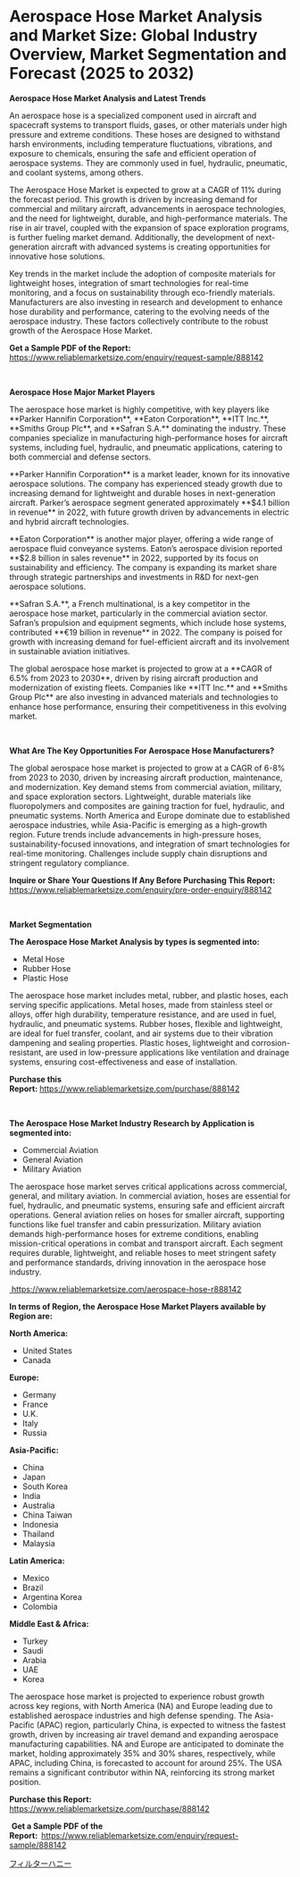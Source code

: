 <p><h1>Aerospace Hose Market Analysis and Market Size: Global Industry Overview, Market Segmentation and Forecast (2025 to 2032)</h1></p><p><strong>Aerospace Hose Market Analysis and Latest Trends</strong></p>
<p><p>An aerospace hose is a specialized component used in aircraft and spacecraft systems to transport fluids, gases, or other materials under high pressure and extreme conditions. These hoses are designed to withstand harsh environments, including temperature fluctuations, vibrations, and exposure to chemicals, ensuring the safe and efficient operation of aerospace systems. They are commonly used in fuel, hydraulic, pneumatic, and coolant systems, among others.</p><p>The Aerospace Hose Market is expected to grow at a CAGR of 11% during the forecast period. This growth is driven by increasing demand for commercial and military aircraft, advancements in aerospace technologies, and the need for lightweight, durable, and high-performance materials. The rise in air travel, coupled with the expansion of space exploration programs, is further fueling market demand. Additionally, the development of next-generation aircraft with advanced systems is creating opportunities for innovative hose solutions.</p><p>Key trends in the market include the adoption of composite materials for lightweight hoses, integration of smart technologies for real-time monitoring, and a focus on sustainability through eco-friendly materials. Manufacturers are also investing in research and development to enhance hose durability and performance, catering to the evolving needs of the aerospace industry. These factors collectively contribute to the robust growth of the Aerospace Hose Market.</p></p>
<p><strong>Get a Sample PDF of the Report:&nbsp;</strong> <a href="https://www.reliablemarketsize.com/enquiry/request-sample/888142?utm_campaign=1840&utm_medium=2&utm_source=Github&utm_content=ia&utm_term=23012025&utm_id=aerospace-hose">https://www.reliablemarketsize.com/enquiry/request-sample/888142</a></p>
<p>&nbsp;</p>
<p><strong>Aerospace Hose Major Market Players</strong></p>
<p><p>The aerospace hose market is highly competitive, with key players like **Parker Hannifin Corporation**, **Eaton Corporation**, **ITT Inc.**, **Smiths Group Plc**, and **Safran S.A.** dominating the industry. These companies specialize in manufacturing high-performance hoses for aircraft systems, including fuel, hydraulic, and pneumatic applications, catering to both commercial and defense sectors.</p><p>**Parker Hannifin Corporation** is a market leader, known for its innovative aerospace solutions. The company has experienced steady growth due to increasing demand for lightweight and durable hoses in next-generation aircraft. Parker’s aerospace segment generated approximately **$4.1 billion in revenue** in 2022, with future growth driven by advancements in electric and hybrid aircraft technologies.</p><p>**Eaton Corporation** is another major player, offering a wide range of aerospace fluid conveyance systems. Eaton’s aerospace division reported **$2.8 billion in sales revenue** in 2022, supported by its focus on sustainability and efficiency. The company is expanding its market share through strategic partnerships and investments in R&D for next-gen aerospace solutions.</p><p>**Safran S.A.**, a French multinational, is a key competitor in the aerospace hose market, particularly in the commercial aviation sector. Safran’s propulsion and equipment segments, which include hose systems, contributed **€19 billion in revenue** in 2022. The company is poised for growth with increasing demand for fuel-efficient aircraft and its involvement in sustainable aviation initiatives.</p><p>The global aerospace hose market is projected to grow at a **CAGR of 6.5% from 2023 to 2030**, driven by rising aircraft production and modernization of existing fleets. Companies like **ITT Inc.** and **Smiths Group Plc** are also investing in advanced materials and technologies to enhance hose performance, ensuring their competitiveness in this evolving market.</p></p>
<p>&nbsp;</p>
<p><strong>What Are The Key Opportunities For Aerospace Hose Manufacturers?</strong></p>
<p><p>The global aerospace hose market is projected to grow at a CAGR of 6-8% from 2023 to 2030, driven by increasing aircraft production, maintenance, and modernization. Key demand stems from commercial aviation, military, and space exploration sectors. Lightweight, durable materials like fluoropolymers and composites are gaining traction for fuel, hydraulic, and pneumatic systems. North America and Europe dominate due to established aerospace industries, while Asia-Pacific is emerging as a high-growth region. Future trends include advancements in high-pressure hoses, sustainability-focused innovations, and integration of smart technologies for real-time monitoring. Challenges include supply chain disruptions and stringent regulatory compliance.</p></p>
<p><strong>Inquire or Share Your Questions If Any Before Purchasing This Report:</strong> <a href="https://www.reliablemarketsize.com/enquiry/pre-order-enquiry/888142?utm_campaign=1840&utm_medium=2&utm_source=Github&utm_content=ia&utm_term=23012025&utm_id=aerospace-hose">https://www.reliablemarketsize.com/enquiry/pre-order-enquiry/888142</a></p>
<p>&nbsp;</p>
<p><strong>Market Segmentation</strong></p>
<p><strong>The Aerospace Hose Market Analysis by types is segmented into:</strong></p>
<p><ul><li>Metal Hose</li><li>Rubber Hose</li><li>Plastic Hose</li></ul></p>
<p><p>The aerospace hose market includes metal, rubber, and plastic hoses, each serving specific applications. Metal hoses, made from stainless steel or alloys, offer high durability, temperature resistance, and are used in fuel, hydraulic, and pneumatic systems. Rubber hoses, flexible and lightweight, are ideal for fuel transfer, coolant, and air systems due to their vibration dampening and sealing properties. Plastic hoses, lightweight and corrosion-resistant, are used in low-pressure applications like ventilation and drainage systems, ensuring cost-effectiveness and ease of installation.</p></p>
<p><strong>Purchase this Report:&nbsp;</strong><a href="https://www.reliablemarketsize.com/purchase/888142?utm_campaign=1840&utm_medium=2&utm_source=Github&utm_content=ia&utm_term=23012025&utm_id=aerospace-hose">https://www.reliablemarketsize.com/purchase/888142</a></p>
<p>&nbsp;</p>
<p><strong>The Aerospace Hose Market Industry Research by Application is segmented into:</strong></p>
<p><ul><li>Commercial Aviation</li><li>General Aviation</li><li>Military Aviation</li></ul></p>
<p><p>The aerospace hose market serves critical applications across commercial, general, and military aviation. In commercial aviation, hoses are essential for fuel, hydraulic, and pneumatic systems, ensuring safe and efficient aircraft operations. General aviation relies on hoses for smaller aircraft, supporting functions like fuel transfer and cabin pressurization. Military aviation demands high-performance hoses for extreme conditions, enabling mission-critical operations in combat and transport aircraft. Each segment requires durable, lightweight, and reliable hoses to meet stringent safety and performance standards, driving innovation in the aerospace hose industry.</p></p>
<p><a href="https://www.reliablemarketsize.com/aerospace-hose-r888142?utm_campaign=1840&utm_medium=2&utm_source=Github&utm_content=ia&utm_term=23012025&utm_id=aerospace-hose">&nbsp;https://www.reliablemarketsize.com/aerospace-hose-r888142</a></p>
<p><strong>In terms of Region, the Aerospace Hose Market Players available by Region are:</strong></p>
<p>
    <p> <strong> North America: </strong>
        <ul>
            <li>United States</li>
            <li>Canada</li>
        </ul>
        </p> 
    <p> <strong> Europe: </strong>
        <ul>
            <li>Germany</li>
            <li>France</li>
            <li>U.K.</li>
            <li>Italy</li>
            <li>Russia</li>
        </ul>
        </p> 
    <p> <strong> Asia-Pacific: </strong>
        <ul>
            <li>China</li>
            <li>Japan</li>
            <li>South Korea</li>
            <li>India</li>
            <li>Australia</li>
            <li>China Taiwan</li>
            <li>Indonesia</li>
            <li>Thailand</li>
            <li>Malaysia</li>
        </ul>
        </p> 
    <p> <strong> Latin America: </strong>
        <ul>
            <li>Mexico</li>
            <li>Brazil</li>
            <li>Argentina Korea</li>
            <li>Colombia</li>
        </ul>
        </p> 
    <p> <strong> Middle East & Africa: </strong>
        <ul>
            <li>Turkey</li>
            <li>Saudi</li>
            <li>Arabia</li>
            <li>UAE</li>
            <li>Korea</li>
        </ul>
    </p>
    </p>
<p><p>The aerospace hose market is projected to experience robust growth across key regions, with North America (NA) and Europe leading due to established aerospace industries and high defense spending. The Asia-Pacific (APAC) region, particularly China, is expected to witness the fastest growth, driven by increasing air travel demand and expanding aerospace manufacturing capabilities. NA and Europe are anticipated to dominate the market, holding approximately 35% and 30% shares, respectively, while APAC, including China, is forecasted to account for around 25%. The USA remains a significant contributor within NA, reinforcing its strong market position.</p></p>
<p><strong>Purchase this Report: </strong><a href="https://www.reliablemarketsize.com/purchase/888142?utm_campaign=1840&utm_medium=2&utm_source=Github&utm_content=ia&utm_term=23012025&utm_id=aerospace-hose">https://www.reliablemarketsize.com/purchase/888142</a></p>
<p>&nbsp;<strong>Get a Sample PDF of the Report:&nbsp;&nbsp;</strong><a href="https://www.reliablemarketsize.com/enquiry/request-sample/888142?utm_campaign=1840&utm_medium=2&utm_source=Github&utm_content=ia&utm_term=23012025&utm_id=aerospace-hose">https://www.reliablemarketsize.com/enquiry/request-sample/888142</a></p>
<p><strong></strong></p>
<p><p><a href="https://github.com/mohamedbakry57/Market-Research-Report-List-6/blob/main/427108532671.md?utm_campaign=1840&utm_medium=2&utm_source=Github&utm_content=ia&utm_term=23012025&utm_id=aerospace-hose">フィルターハニー</a></p></p>